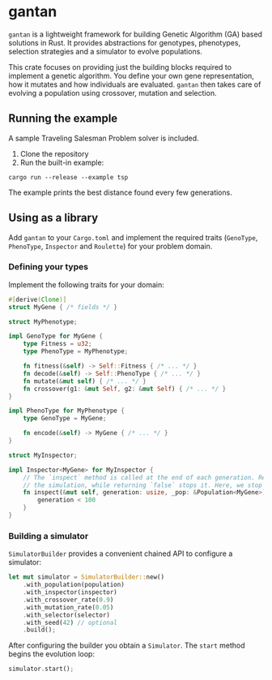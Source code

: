 # gantan

`gantan` is a lightweight framework for building Genetic Algorithm (GA) based solutions in Rust. It provides abstractions for genotypes, phenotypes, selection strategies and a simulator to evolve populations.

This crate focuses on providing just the building blocks required to implement a genetic algorithm. You define your own gene representation, how it mutates and how individuals are evaluated. `gantan` then takes care of evolving a population using crossover, mutation and selection.


## Running the example

A sample Traveling Salesman Problem solver is included.

1. Clone the repository
2. Run the built-in example:

```shell
cargo run --release --example tsp
```


The example prints the best distance found every few generations.

## Using as a library

Add `gantan` to your `Cargo.toml` and implement the required traits (`GenoType`, `PhenoType`, `Inspector` and `Roulette`) for your problem domain.
### Defining your types

Implement the following traits for your domain:

```rust
#[derive(Clone)]
struct MyGene { /* fields */ }

struct MyPhenotype;

impl GenoType for MyGene {
    type Fitness = u32;
    type PhenoType = MyPhenotype;

    fn fitness(&self) -> Self::Fitness { /* ... */ }
    fn decode(&self) -> Self::PhenoType { /* ... */ }
    fn mutate(&mut self) { /* ... */ }
    fn crossover(g1: &mut Self, g2: &mut Self) { /* ... */ }
}

impl PhenoType for MyPhenotype {
    type GenoType = MyGene;

    fn encode(&self) -> MyGene { /* ... */ }
}

struct MyInspector;

impl Inspector<MyGene> for MyInspector {
    // The `inspect` method is called at the end of each generation. Returning `true` continues
    // the simulation, while returning `false` stops it. Here, we stop the simulation after 100 generations.
    fn inspect(&mut self, generation: usize, _pop: &Population<MyGene>) -> bool {
        generation < 100
    }
}
```


### Building a simulator

`SimulatorBuilder` provides a convenient chained API to configure a simulator:

```rust
let mut simulator = SimulatorBuilder::new()
    .with_population(population)
    .with_inspector(inspector)
    .with_crossover_rate(0.9)
    .with_mutation_rate(0.05)
    .with_selector(selector)
    .with_seed(42) // optional
    .build();
```

After configuring the builder you obtain a `Simulator`. The `start` method begins the evolution loop:

```rust
simulator.start();
```

